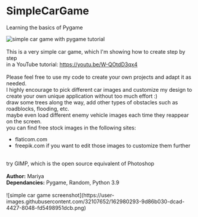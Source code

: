 # SimpleCarGame
Learning the basics of Pygame

![simple car game with pygame tutorial](https://user-images.githubusercontent.com/32107652/162979446-549c88e8-59ff-48b7-ae93-fa4c77204b88.png)
<br>
<br>
This is a very simple car game, which I'm showing how to create step by step
<br>
in a YouTube tutorial: https://youtu.be/W-QOtdD3qx4
<br>
<br>
Please feel free to use my code to create your own projects and adapt it as needed.
<br>
I highly encourage to pick different car images and customize my design to
<br>
create your own unique application without too much effort :)
<br>
draw some trees along the way, add other types of obstacles such as roadblocks, flooding, etc.
<br>
maybe even load different enemy vehicle images each time they reappear on the screen.
<br>
you can find free stock images in the following sites:
<br>
- flaticom.com
- freepik.com
if you want to edit those images to customize them further
<br>
try GIMP, which is the open source equivalent of Photoshop
<br>
<br>
<b>Author:</b> Mariya
<br>
<b>Dependancies:</b> Pygame, Random, Python 3.9
<br>
<br>
![simple car game screenshot](https://user-images.githubusercontent.com/32107652/162980293-9d86b030-dcad-4427-8048-fd5498951dcb.png)
